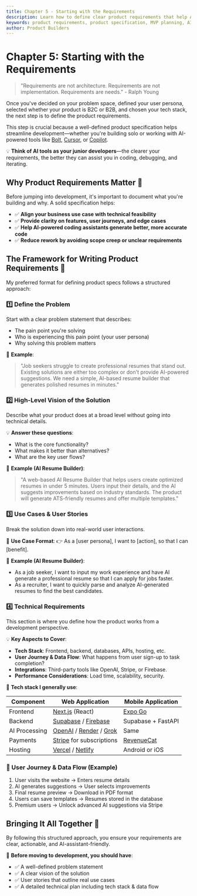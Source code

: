 ```yaml
---
title: Chapter 5 - Starting with the Requirements
description: Learn how to define clear product requirements that help AI tools generate better code and streamline development.
keywords: product requirements, product specification, MVP planning, AI development, technical requirements
author: Product Builders
---
```


# Chapter 5: Starting with the Requirements

> "Requirements are not architecture. Requirements are not implementation. Requirements are needs." - Ralph Young

<div class="content-box">

Once you've decided on your problem space, defined your user persona, selected whether your product is B2C or B2B, and chosen your tech stack, the next step is to define the product requirements.

This step is crucial because a well-defined product specification helps streamline development—whether you're building solo or working with AI-powered tools like [Bolt](https://bolt.ai), [Cursor](https://cursor.sh), or [Copilot](https://github.com/features/copilot).

💡 **Think of AI tools as your junior developers**—the clearer your requirements, the better they can assist you in coding, debugging, and iterating.

</div>

## Why Product Requirements Matter 🎯

<div class="content-box">

Before jumping into development, it's important to document what you're building and why. A solid specification helps:

- ✅ **Align your business use case with technical feasibility**
- ✅ **Provide clarity on features, user journeys, and edge cases**
- ✅ **Help AI-powered coding assistants generate better, more accurate code**
- ✅ **Reduce rework by avoiding scope creep or unclear requirements**

</div>

## The Framework for Writing Product Requirements 📝

<div class="content-box">

My preferred format for defining product specs follows a structured approach:

### 1️⃣ Define the Problem

Start with a clear problem statement that describes:
- The pain point you're solving
- Who is experiencing this pain point (your user persona)
- Why solving this problem matters

🚀 **Example**:
> "Job seekers struggle to create professional resumes that stand out. Existing solutions are either too complex or don't provide AI-powered suggestions. We need a simple, AI-based resume builder that generates polished resumes in minutes."

### 2️⃣ High-Level Vision of the Solution

Describe what your product does at a broad level without going into technical details.

💡 **Answer these questions**:
- What is the core functionality?
- What makes it better than alternatives?
- What are the key user flows?

🚀 **Example (AI Resume Builder)**:
> "A web-based AI Resume Builder that helps users create optimized resumes in under 5 minutes. Users input their details, and the AI suggests improvements based on industry standards. The product will generate ATS-friendly resumes and offer multiple templates."

### 3️⃣ Use Cases & User Stories

Break the solution down into real-world user interactions.

📝 **Use Case Format**:
👉 As a [user persona], I want to [action], so that I can [benefit].

🚀 **Example (AI Resume Builder)**:
- As a job seeker, I want to input my work experience and have AI generate a professional resume so that I can apply for jobs faster.
- As a recruiter, I want to quickly parse and analyze AI-generated resumes to find the best candidates.

### 4️⃣ Technical Requirements

This section is where you define how the product works from a development perspective.

💡 **Key Aspects to Cover**:
- **Tech Stack**: Frontend, backend, databases, APIs, hosting, etc.
- **User Journey & Data Flow**: What happens from user sign-up to task completion?
- **Integrations**: Third-party tools like OpenAI, Stripe, or Firebase.
- **Performance Considerations**: Load time, scalability, security.

🚀 **Tech stack I generally use**:

<div class="table-container">

| Component | Web Application | Mobile Application |
|-----------|----------------|-------------------|
| Frontend | [Next.js](https://nextjs.org) (React) | [Expo Go](https://expo.dev) |
| Backend | [Supabase](https://supabase.com) / [Firebase](https://firebase.google.com) | Supabase + FastAPI |
| AI Processing | [OpenAI](https://openai.com) / [Render](https://render.com) / [Grok](https://grok.ai) | Same |
| Payments | [Stripe](https://stripe.com) for subscriptions | [RevenueCat](https://revenuecat.com) |
| Hosting | [Vercel](https://vercel.com) / [Netlify](https://netlify.com) | Android or iOS |

</div>

### 📌 User Journey & Data Flow (Example)
1. User visits the website → Enters resume details
2. AI generates suggestions → User selects improvements
3. Final resume preview → Download in PDF format
4. Users can save templates → Resumes stored in the database
5. Premium users → Unlock advanced AI suggestions via Stripe

</div>

## Bringing It All Together 🎯

<div class="content-box">

By following this structured approach, you ensure your requirements are clear, actionable, and AI-assistant-friendly.

🚀 **Before moving to development, you should have**:
- ✅ A well-defined problem statement
- ✅ A clear vision of the solution
- ✅ User stories that outline real use cases
- ✅ A detailed technical plan including tech stack & data flow

</div>

